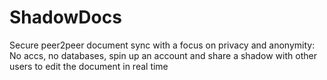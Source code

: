 # ShadowDocs  
Secure peer2peer document sync with a focus on privacy and anonymity:   
No accs, no databases, spin up an account and share a shadow with other users to edit the document in real time
